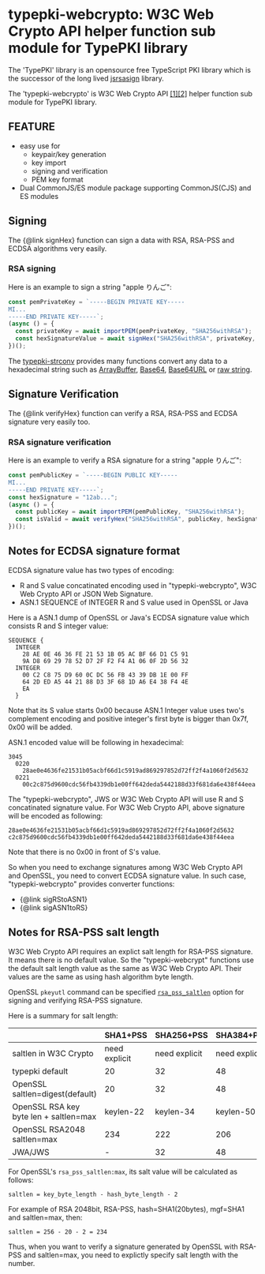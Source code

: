 typepki-webcrypto: W3C Web Crypto API helper function sub module for TypePKI library
====================================================================================

The 'TypePKI' library is an opensource free TypeScript PKI library which is the successor of the long lived [jsrsasign](https://kjur.github.io/jsrsasign) library.

The 'typepki-webcrypto' is W3C Web Crypto API [[1]](https://developer.mozilla.org/en-US/docs/Web/API/Web_Crypto_API)[[2]](https://www.w3.org/TR/WebCryptoAPI/) helper function sub module for TypePKI library. 

## FEATURE
- easy use for
  - keypair/key generation
  - key import
  - signing and verification
  - PEM key format
- Dual CommonJS/ES module package supporting CommonJS(CJS) and ES modules

## Signing
The {@link signHex} function can sign a data with RSA, RSA-PSS and ECDSA algorithms very easily.

### RSA signing
Here is an example to sign a string "apple りんご":
```JavaScript
const pemPrivateKey = `-----BEGIN PRIVATE KEY-----
MI...
-----END PRIVATE KEY-----`;
(async () = {
  const privateKey = await importPEM(pemPrivateKey, "SHA256withRSA");
  const hexSignatureValue = await signHex("SHA256withRSA", privateKey, utf8tohex("apple りんご"));
})();
```
The [typepki-strconv](https://kjur.github.io/typepki-webcrypto/) provides many functions convert any data to a hexadecimal string such as
[ArrayBuffer](https://kjur.github.io/typepki-strconv/functions/ArrayBuffertohex.html), [Base64](https://kjur.github.io/typepki-strconv/functions/b64tohex.html), [Base64URL](https://kjur.github.io/typepki-strconv/functions/b64utohex.html) or [raw string](https://kjur.github.io/typepki-strconv/functions/rstrtohex.html).

## Signature Verification
The {@link verifyHex} function can verify a RSA, RSA-PSS and ECDSA signature very easily too.

### RSA signature verification
Here is an example to verify a RSA signature for a string "apple りんご":
```JavaScript
const pemPublicKey = `-----BEGIN PUBLIC KEY-----
MI...
-----END PRIVATE KEY-----`;
const hexSignature = "12ab...";
(async () = {
  const publicKey = await importPEM(pemPublicKey, "SHA256withRSA");
  const isValid = await verifyHex("SHA256withRSA", publicKey, hexSignature, utf8tohex("apple りんご"));
})();
```

## Notes for ECDSA signature format
ECDSA signature value has two types of encoding:

- R and S value concatinated encoding used in "typepki-webcrypto", W3C Web Crypto API or JSON Web Signature.
- ASN.1 SEQUENCE of INTEGER R and S value used in OpenSSL or Java

Here is a ASN.1 dump of OpenSSL or Java's ECDSA signature value which consists R and S integer value:
```
SEQUENCE {
  INTEGER
    28 AE 0E 46 36 FE 21 53 1B 05 AC BF 66 D1 C5 91
    9A D8 69 29 78 52 D7 2F F2 F4 A1 06 0F 2D 56 32
  INTEGER
    00 C2 C8 75 D9 60 0C DC 56 FB 43 39 DB 1E 00 FF
    64 2D ED A5 44 21 88 D3 3F 68 1D A6 E4 38 F4 4E
    EA
  }
```
Note that its S value starts 0x00 because ASN.1 Integer
value uses two's complement encoding and positive integer's
first byte is bigger than 0x7f, 0x00 will be added.

ASN.1 encoded value will be following in hexadecimal:
```
3045
  0220
    28ae0e4636fe21531b05acbf66d1c5919ad869297852d72ff2f4a1060f2d5632
  0221
    00c2c875d9600cdc56fb4339db1e00ff642deda5442188d33f681da6e438f44eea
```

The "typepki-webcrypto", JWS or W3C Web Crypto API will use R and S concatinated signature value.
For W3C Web Crypto API, above signature will be encoded as following:
```
28ae0e4636fe21531b05acbf66d1c5919ad869297852d72ff2f4a1060f2d5632
c2c875d9600cdc56fb4339db1e00ff642deda5442188d33f681da6e438f44eea
```
Note that there is no 0x00 in front of S's value.

So when you need to exchange signatures among W3C Web Crypto API and OpenSSL, you need to convert ECDSA signature value.
In such case, "typepki-webcrypto" provides converter functions:
- {@link sigRStoASN1}
- {@link sigASN1toRS}

## Notes for RSA-PSS salt length
W3C Web Crypto API requires an explict salt length for RSA-PSS signature. It means there is no default value.
So the "typepki-webcrypt" functions use the default salt length value as the same as W3C Web Crypto API.
Their values are the same as using hash algorithm byte length.

OpenSSL `pkeyutl` command can be specified [`rsa_pss_saltlen`](https://www.openssl.org/docs/manmaster/man1/openssl-pkeyutl.html#rsa_pss_saltlen:len) option for signing and verifying RSA-PSS signature.

Here is a summary for salt length:

|                     |SHA1+PSS|SHA256+PSS|SHA384+PSS|SHA512+PSS|
|---------------------|-------------|-------------|-------------|-------------|
|saltlen in W3C Crypto|need explicit|need explicit|need explicit|need explicit|
|typepki default|20|32|48|64|
|OpenSSL saltlen=digest(default)|20|32|48|64|
|OpenSSL RSA key byte len + saltlen=max|keylen-22|keylen-34|keylen-50|keylen-66|
|OpenSSL RSA2048 saltlen=max|234|222|206|190|
|JWA/JWS|-|32|48|64|

For OpenSSL's `rsa_pss_saltlen:max`, its salt value will be calculated as follows:
```
saltlen = key_byte_length - hash_byte_length - 2
```
For example of RSA 2048bit, RSA-PSS, hash=SHA1(20bytes), mgf=SHA1 and saltlen=max, then:
```
saltlen = 256 - 20 - 2 = 234
```

Thus, when you want to verify a signature generated by OpenSSL with RSA-PSS and saltlen=max,
you need to explictly specify salt length with the number.
